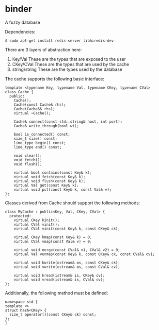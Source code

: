 # binder
A fuzzy database 

Dependencies:
```
$ sudo apt-get install redis-server libhiredis-dev
```

There are 3 layers of abstraction here:
1. Key/Val       These are the types that are exposed to the user
2. CKey/CVal     These are the types that are used by the cache
3. string/string These are the types used by the database

The cache supports the following basic interface:
```
template <typename Key, typename Val, typename CKey, typename CVal>
class Cache {
  public:
    Cache();
    Cache(const Cache& rhs);
    Cache(Cache&& rhs);
    virtual ~Cache();
    
    Cache& connect(const std::string& host, int port);
    Cache& write_through(bool wt);

    bool is_connected() const;
    size_t size() const;
    line_type begin() const;
    line_type end() const;

    void clear();
    void fetch();
    void flush();

    virtual bool contains(const Key& k);
    virtual void fetch(const Key& k);
    virtual void flush(const Key& k);
    virtual Val get(const Key& k);
    virtual void put(const Key& k, const Val& v);
};
```

Classes derived from Cache should support the following methods:
```
class MyCache : public<Key, Val, CKey, CVal> {
  protected:
    virtual CKey kinit();
    virtual CVal vinit();
    virtual CVal vinit(const Key& k, const CKey& ck);
    
    virtual CKey kmap(const Key& k) = 0;
    virtual CVal vmap(const Val& v) = 0;

    virtual void merge(const CVal& v1, CVal& v2) = 0;
    virtual Val vunmap(const Key& k, const CKey& ck, const CVal& cv);

    virtual void kwrite(ostream& os, const CKey& ck);
    virtual void vwrite(ostream& os, const CVal& cv);

    virtual void kread(istream& is, CKey& cv);
    virtual void vread(istream& is, CVal& cv);
};
```
Additionally, the following method must be defined:
```
namespace std {
template <>
struct hash<CKey> {
  size_t operator()(const CKey& ck) const;
};
}
